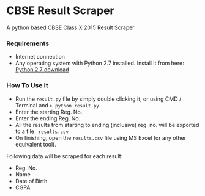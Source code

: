 # CBSE Result Scraper
A python based CBSE Class X 2015 Result Scraper

### Requirements
* Internet connection
* Any operating system with Python 2.7 installed. Install it from here: <a target="_blank"  href="https://www.python.org/download/releases/2.7/">Python 2.7 download</a>

### How To Use It
* Run the <code>result.py</code> file by simply double clicking it, or using CMD / Terminal and <code>> python result.py</code>
* Enter the starting Reg. No.
* Enter the ending Reg. No.
* All the results from starting to ending (inclusive) reg. no. will be exported to a file <code> results.csv </code>
* On finishing, open the <code>results.csv</code> file using MS Excel (or any other equivalent tool).

Following data will be scraped for each result:
* Reg. No.
* Name
* Date of Birth
* CGPA
